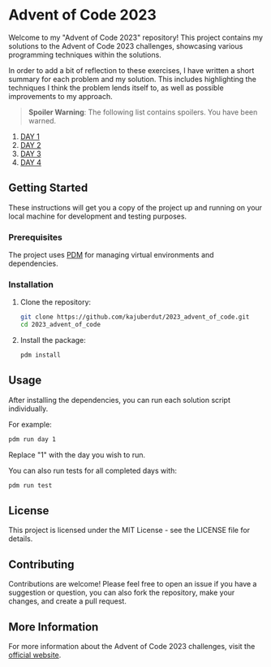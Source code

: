 # Advent of Code 2023

Welcome to my "Advent of Code 2023" repository! This project contains my solutions to the Advent of Code 2023 challenges, showcasing various programming techniques within the solutions.

In order to add a bit of reflection to these exercises, I have written a short summary for each problem and my solution. This includes highlighting the techniques I think the problem lends itself to, as well as possible improvements to my approach.

> **Spoiler Warning**: The following list contains spoilers. You have been warned.


1. [DAY 1](https://github.com/kajuberdut/2023_advent_of_code/blob/main/src/aoc/day1/summary.md)
2. [DAY 2](https://github.com/kajuberdut/2023_advent_of_code/blob/main/src/aoc/day2/summary.md)
2. [DAY 3](https://github.com/kajuberdut/2023_advent_of_code/blob/main/src/aoc/day3/summary.md)
2. [DAY 4](https://github.com/kajuberdut/2023_advent_of_code/blob/main/src/aoc/day4/summary.md)


## Getting Started

These instructions will get you a copy of the project up and running on your local machine for development and testing purposes.

### Prerequisites

The project uses [PDM](https://pdm.fming.dev/) for managing virtual environments and dependencies.

### Installation

1. Clone the repository:
    ```bash
    git clone https://github.com/kajuberdut/2023_advent_of_code.git
    cd 2023_advent_of_code
    ```

2. Install the package:

    ``` bash
    pdm install
    ```

## Usage
After installing the dependencies, you can run each solution script individually.

For example:

``` bash
pdm run day 1
```

Replace "1" with the day you wish to run.


You can also run tests for all completed days with:

``` bash
pdm run test
```


## License
This project is licensed under the MIT License - see the LICENSE file for details.

## Contributing
Contributions are welcome! Please feel free to open an issue if you have a suggestion or question, you can also fork the repository, make your changes, and create a pull request.

## More Information
For more information about the Advent of Code 2023 challenges, visit the [official website](https://adventofcode.com/2023).